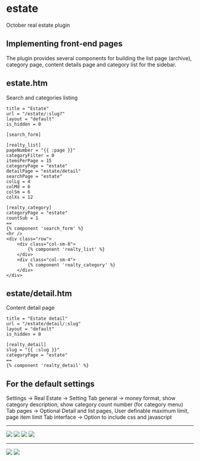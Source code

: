 # estate
October real estate plugin

## Implementing front-end pages

The plugin provides several components for building the list page (archive), category page,  content details page and category list for the sidebar.


## estate.htm

Search and categories listing


```
title = "Estate"
url = "/estate/:slug?"
layout = "default"
is_hidden = 0

[search_form]

[realty_list]
pageNumber = "{{ :page }}"
categoryFilter = 0
itemsPerPage = 15
categoryPage = "estate"
detailPage = "estate/detail"
searchPage = "estate"
colLg = 4
colMd = 6
colSm = 6
colXs = 12

[realty_category]
categoryPage = "estate"
countSub = 1
==
{% component 'search_form' %}
<hr />
<div class="row">
    <div class="col-sm-8">
        {% component 'realty_list' %}
    </div>
    <div class="col-sm-4">
        {% component 'realty_category' %}
    </div>
</div>
```

## estate/detail.htm

Content detail page

```
title = "Estate detail"
url = "/estate/detail/:slug"
layout = "default"
is_hidden = 0

[realty_detail]
slug = "{{ :slug }}"
categoryPage = "estate"
==
{% component 'realty_detail' %}
```

## For the default settings

Settings -> Real Estate -> Setting
Tab general -> money format, show category description, show category count number (for category menu)
Tab pages -> Optional Detail and list pages,  User definable maximum limit, page item limit
Tab interface -> Option to include css and javascript   

----

![](http://mavitm.com/storage/app/media/proje/estate/images/3.png)
![](http://mavitm.com/storage/app/media/proje/estate/images/4.png)
![](http://mavitm.com/storage/app/media/proje/estate/images/5.png)
![](http://mavitm.com/storage/app/media/proje/estate/images/6.png)

----

![](http://mavitm.com/storage/app/media/proje/estate/images/9.png)
![](http://mavitm.com/storage/app/media/proje/estate/images/10.png)
